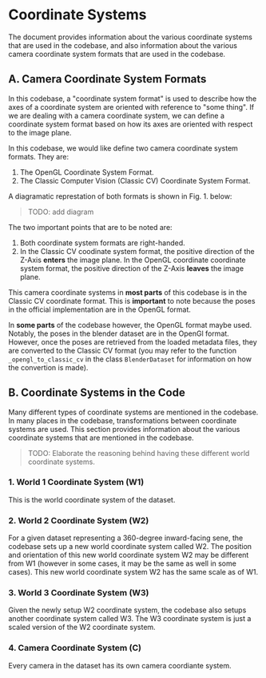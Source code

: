 # Coordinate Systems

The document provides information about the various coordinate systems that are used in the codebase, and also information about the various camera coordinate system formats that are used in the codebase.

## A. Camera Coordinate System Formats
In this codebase, a "coordinate system format" is used to describe how the axes of a coordinate system are oriented with reference to "some thing". If we are dealing with a camera coordinate system, we can define a coordinate system format based on how its axes are oriented with respect to the image plane.

In this codebase, we would like define two camera coordinate system formats. They are:

1. The OpenGL Coordinate System Format.
2. The Classic Computer Vision (Classic CV) Coordinate System Format.

A diagramatic represtation of both formats is shown in Fig. 1. below:

> TODO: add diagram

The two important points that are to be noted are:
1. Both coordinate system formats are right-handed.
2. In the Classic CV coodinate system format, the positive direction of the Z-Axis **enters** the image plane. In the OpenGL coordinate coordinate system format, the positive direction of the Z-Axis **leaves** the image plane.

This camera coordinate systems in **most parts** of this codebase is in the Classic CV coordinate format. This is **important** to note because the poses in the official implementation are in the OpenGL format.

In **some parts** of the codebase however, the OpenGL format maybe used. Notably, the poses in the blender dataset are in the OpenGl format. However, once the poses are retrieved from the loaded metadata files, they are converted to the Classic CV format (you may refer to the function `_opengl_to_classic_cv` in the class `BlenderDataset` for information on how the convertion is made). 

## B. Coordinate Systems in the Code
Many different types of coordinate systems are mentioned in the codebase. In many places in the codebase, transformations between coordinate systems are used. This section provides information about the various coordinate systems that are mentioned in the codebase.

> TODO: Elaborate the reasoning behind having these different world coordinate systems.

### 1. World 1 Coordinate System (W1)
This is the world coordinate system of the dataset.

### 2. World 2 Coordinate System (W2)
For a given dataset representing a 360-degree inward-facing sene, the codebase sets up a new world coordinate system called W2. The position and orientation of this new world coordinate system W2 may be different from W1 (however in some cases, it may be the same as well in some cases). This new world coordinate system W2 has the same scale as of W1.

### 3. World 3 Coordinate System (W3)
Given the newly setup W2 coordinate system, the codebase also setups another coordinate system called W3. The W3 coordinate system is just a scaled version of the W2 coordinate system.

### 4. Camera Coordinate System (C)
Every camera in the dataset has its own camera coordiante system.
